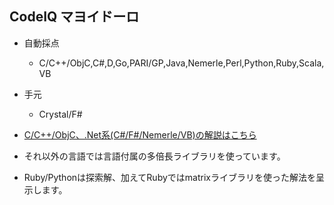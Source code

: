 ## CodeIQ マヨイドーロ

- 自動採点
  - C/C++/ObjC,C#,D,Go,PARI/GP,Java,Nemerle,Perl,Python,Ruby,Scala,VB
- 手元
  - Crystal/F#

- [C/C++/ObjC、.Net系(C#/F#/Nemerle/VB)の解説はこちら](http://qiita.com/cielavenir/items/7d60f034765aa7c6cf8c)
- それ以外の言語では言語付属の多倍長ライブラリを使っています。

- Ruby/Pythonは探索解、加えてRubyではmatrixライブラリを使った解法を呈示します。
